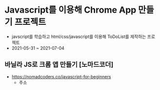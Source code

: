 # Javascript를 이용해 Chrome App 만들기 프로젝트
+ javscript를 학습하고 html/css/javascript를 이용해 ToDoList를 제작하는 프로젝트
+ 2021-05-31 ~ 2021-07-04

## 바닐라 JS로 크롬 앱 만들기 [노마드코더]
+ https://nomadcoders.co/javascript-for-beginners
  + 주소
